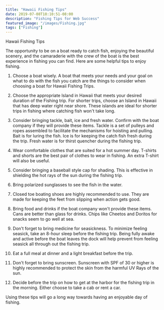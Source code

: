 ```yaml
---
title: "Hawaii Fishing Tips"
date: 2019-07-08T18:10:51-08:00
description: "Fishing Tips for Web Success"
featured_image: "/images/Fishing.jpg"
tags: ["Fishing"]
---
```


Hawaii Fishing Tips


The opportunity to be on a boat ready to catch fish, enjoying the beautiful scenery, and the camaraderie with the crew of the boat is the best experience in fishing you can find. Here are some helpful tips to enjoy fishing.

1. Choose a boat wisely. A boat that meets your needs and your goal on what to do with the fish you catch are the things to consider when choosing a boat for Hawaii Fishing Trips.

2. Choose the appropriate Island in Hawaii that meets your desired duration of the Fishing trip. For shorter trips, choose an Island in Hawaii that has deep water right near shore. These islands are ideal for shorter trips in fishing where catching fish won't take long.

3. Consider bringing tackle, bait, ice and fresh water. Confirm with the boat company if they will provide these items. Tackle is a set of pulleys and ropes assembled to facilitate the mechanisms for hoisting and pulling. Bait is for luring the fish. Ice is for keeping the catch fish fresh during the trip. Fresh water is for thirst quencher during the fishing trip.

4. Wear comfortable clothes that are suited for a hot summer day. T-shirts and shorts are the best pair of clothes to wear in fishing. An extra T-shirt will also be useful.

5. Consider bringing a baseball style cap for shading. This is effective in shielding the hot rays of the sun during the fishing trip.

6. Bring polarized sunglasses to see the fish in the water.

7. Closed toe boating shoes are highly recommended to use. They are made for keeping the feet from slipping when action gets good.

8. Bring food and drinks if the boat company won't provide these items. Cans are better than glass for drinks. Chips like Cheetos and Doritos for snacks seem to go well at sea.

9. Don't forget to bring medicine for seasickness. To minimize feeling seasick, take an 8-hour sleep before the fishing trip. Being fully awake and active before the boat leaves the dock will help prevent from feeling seasick all through out the fishing trip.

10. Eat a full meal at dinner and a light breakfast before the trip.

11. Don't forget to bring sunscreen. Sunscreen with SPF of 30 or higher is highly recommended to protect the skin from the harmful UV Rays of the sun.

12. Decide before the trip on how to get at the harbor for the fishing trip in the morning. Either choose to take a cab or rent a car.

Using these tips will go a long way towards having an enjoyable day of fishing.

